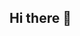 ## Hi there 👋

<!--
Jest to organizacja stworzona w celu publikowania pluginów do minecrafta skierowanych na gpmc(autorskich). Wspólnie naprawmy skill issue neva I stwórzymy prawdziwy serwer taki jaki był proponowany od początyku. **CZYLI Z AUTORKIMI PLUGINAMI**
Zachęcam do pisania do mnie na pv na dc i dodawania kodu(będę go sprawdzał więc pluginy które tylko dodaja spam na konsole nie przejdą)
-->
